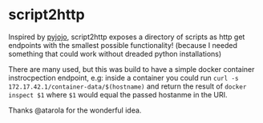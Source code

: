 script2http
====

Inspired by [pyjojo](https://github.com/atarola/pyjojo), script2http exposes a directory of scripts as http get endpoints with the smallest possible functionality! (because I needed something that could work without dreaded python installations)

There are many used, but this was build to have a simple docker container instrocpection endpoint, e.g: inside a container you could run `curl -s 172.17.42.1/container-data/$(hostname)` and return the result of `docker inspect $1` where `$1` would equal the passed hostanme in the URI.

Thanks @atarola for the wonderful idea.